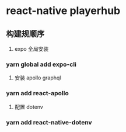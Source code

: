 # react-native playerhub

## 构建规顺序

1. expo 全局安装

### yarn global add expo-cli

1. 安装 apollo graphql

### yarn add react-apollo

1. 配置 dotenv

### yarn add react-native-dotenv
